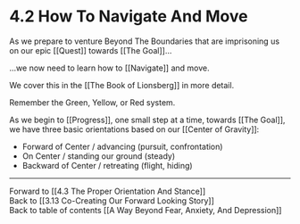 # 4.2 How To Navigate And Move

As we prepare to venture Beyond The Boundaries that are imprisoning us on our epic [[Quest]] towards [[The Goal]]...

...we now need to learn how to [[Navigate]] and move. 

We cover this in the [[The Book of Lionsberg]] in more detail. 

Remember the Green, Yellow, or Red system. 

As we begin to [[Progress]], one small step at a time, towards [[The Goal]], we have three basic orientations based on our [[Center of Gravity]]: 

- Forward of Center / advancing (pursuit, confrontation)  
- On Center / standing our ground (steady)  
- Backward of Center / retreating (flight, hiding)  

___

Forward to [[4.3 The Proper Orientation And Stance]]        
Back to [[3.13 Co-Creating Our Forward Looking Story]]      
Back to table of contents [[A Way Beyond Fear, Anxiety, And Depression]]   

